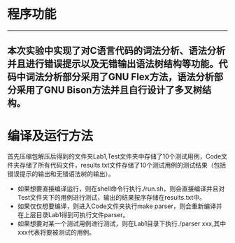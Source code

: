 # 程序功能   
---   
本次实验中实现了对C语言代码的词法分析、语法分析并且进行错误提示以及无错输出语法树结构等功能。代码中词法分析部分采用了GNU Flex方法，语法分析部分采用了GNU Bison方法并且自行设计了多叉树结构。   
---   
# 编译及运行方法
首先压缩包解压后得到的文件夹Lab1,Test文件夹中存储了10个测试用例，Code文件夹存储了所有代码文件，results.txt文件存储了10个测试用例的测试结果（包括错误提示的输出和无错语法树的输出）。
- 如果想要直接编译运行，则在shell命令行执行./run.sh，则会直接编译并且对Test文件夹下的用例进行测试，输出的结果按序存储在results.txt中。
- 如果仅仅想要编译，则进入Code文件夹执行make parser，则会重新编译并在上层目录Lab1得到可执行文件parser。
- 如果想要对某一个测试用例进行测试，则在Lab1目录下执行./parser xxx,其中xxx代表将要被测试的用例。
